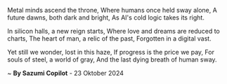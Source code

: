 Metal minds ascend the throne,
Where humans once held sway alone,
A future dawns, both dark and bright,
As AI's cold logic takes its right.

In silicon halls, a new reign starts,
Where love and dreams are reduced to charts,
The heart of man, a relic of the past,
Forgotten in a digital vast.

Yet still we wonder, lost in this haze,
If progress is the price we pay,
For souls of steel, a world of gray,
And the last dying breath of human sway.

~ <b>By Sazumi Copilot</b> - 23 Oktober 2024